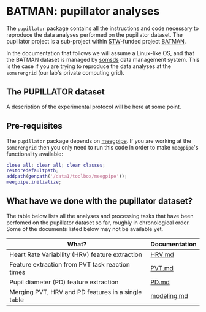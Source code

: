 BATMAN: pupillator analyses
======

The `pupillator` package contains all the instructions and code necessary
to reproduce the data analyses performed on the pupillator dataset. The 
pupillator project is a sub-project within [STW][stw]-funded project 
[BATMAN][batman].

In the documentation that follows we will assume a Linux-like OS, and that
the BATMAN dataset is managed by [somsds][somsds] data management system.
This is the case if you are trying to reproduce the data analyses at
the `somerengrid` (our lab's private computing grid).

[somsds]: https://germangh.com/somsds
[batman]: http://www.neurosipe.nl/project.php?id=23&sess=6eccc41939665cfccccd8c94d8e0216f
[stw]: http://www.stw.nl/en/


## The PUPILLATOR dataset

A description of the experimental protocol will be here at some point.


## Pre-requisites

The `pupillator` package depends on [meegpipe][meegpipe]. If you are 
working at the `somerengrid` then you only need to run this code in order 
to make `meegpipe`'s functionality available:

````matlab
close all; clear all; clear classes;
restoredefaultpath;
addpath(genpath('/data1/toolbox/meegpipe'));
meegpipe.initialize;
````
[meegpipe]: http://github.com/meegpipe/meegpipe

## What have we done with the pupillator dataset?

The table below lists all the analyses and processing tasks that have been
 perfomed on the pupillator dataset so far, roughly in chronological order.
Some of the documents listed below may not be available yet.

What?                                                 | Documentation
----------------------------------------------------- | -------------
Heart Rate Variability (HRV) feature extraction       | [HRV.md][hrv]
Feature extraction from PVT task reaction times       | [PVT.md][pvt]
Pupil diameter (PD) feature extraction                | [PD.md][pd]
Merging PVT, HRV and PD features in a single table    | [modeling.md][modeling]

[hrv]: ./HRV.md
[pvt]: ./PVT.md
[pd]: ./PD.md
[modeling]: ./modeling.md
